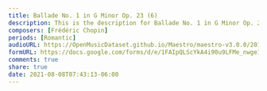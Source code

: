 ```yaml
---
title: Ballade No. 1 in G Minor Op. 23 (6)
description: This is the description for Ballade No. 1 in G Minor Op. 23 by Frédéric Chopin
composers: [Frédéric Chopin]
periods: [Romantic]
audioURL: https://OpenMusicDataset.github.io/Maestro/maestro-v3.0.0/2013/ORIG-MIDI_01_7_10_13_Group_MID--AUDIO_08_R3_2013_wav--3.midi
formURL: https://docs.google.com/forms/d/e/1FAIpQLScYkA4i90u9LFMe_nwge1CpXOz3JJG_IJz-oKyG15yF_j72vw/viewform
comments: true
share: true
date: 2021-08-08T07:43:13-06:00
---
```

